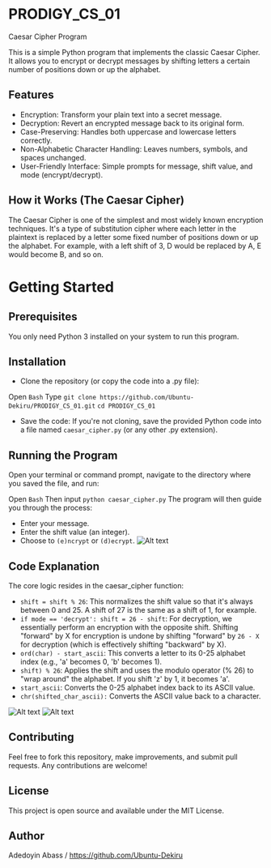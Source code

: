 # PRODIGY_CS_01
Caesar Cipher Program

This is a simple Python program that implements the classic Caesar Cipher. It allows you to encrypt or decrypt messages by shifting letters a certain number of positions down or up the alphabet.

## Features
* Encryption: Transform your plain text into a secret message.
* Decryption: Revert an encrypted message back to its original form.
* Case-Preserving: Handles both uppercase and lowercase letters correctly.
* Non-Alphabetic Character Handling: Leaves numbers, symbols, and spaces unchanged.
* User-Friendly Interface: Simple prompts for message, shift value, and mode (encrypt/decrypt).

## How it Works (The Caesar Cipher)
The Caesar Cipher is one of the simplest and most widely known encryption techniques. It's a type of substitution cipher where each letter in the plaintext is replaced by a letter some fixed number of positions down or up the alphabet. For example, with a left shift of 3, D would be replaced by A, E would become B, and so on.

# Getting Started
## Prerequisites
You only need Python 3 installed on your system to run this program.

## Installation
* Clone the repository (or copy the code into a .py file):

Open `Bash`
Type `git clone https://github.com/Ubuntu-Dekiru/PRODIGY_CS_01.git`
`cd PRODIGY_CS_01`

* Save the code: If you're not cloning, save the provided Python code into a file named `caesar_cipher.py` (or any other .py extension).

## Running the Program
Open your terminal or command prompt, navigate to the directory where you saved the file, and run:

Open `Bash`
Then input `python caesar_cipher.py`
The program will then guide you through the process:
* Enter your message.
* Enter the shift value (an integer).
* Choose to `(e)ncrypt` or `(d)ecrypt`.
![Alt text](https://github.com/Ubuntu-Dekiru/PRODIGY_CS_01/blob/main/Screenshots/un.png)

## Code Explanation
The core logic resides in the caesar_cipher function:

* `shift = shift % 26`: This normalizes the shift value so that it's always between 0 and 25. A shift of 27 is the same as a shift of 1, for example.
* `if mode == 'decrypt': shift = 26 - shift`: For decryption, we essentially perform an encryption with the opposite shift. Shifting "forward" by X for encryption is undone by shifting "forward" by `26 - X` for decryption (which is effectively shifting "backward" by X).
* `ord(char) - start_ascii`: This converts a letter to its 0-25 alphabet index (e.g., 'a' becomes 0, 'b' becomes 1).
* `shift) % 26`: Applies the shift and uses the modulo operator (% 26) to "wrap around" the alphabet. If you shift 'z' by 1, it becomes 'a'.
* `start_ascii`: Converts the 0-25 alphabet index back to its ASCII value.
* `chr(shifted_char_ascii):` Converts the ASCII value back to a character.

![Alt text](https://github.com/Ubuntu-Dekiru/PRODIGY_CS_01/blob/main/Screenshots/trois.png)
![Alt text](https://github.com/Ubuntu-Dekiru/PRODIGY_CS_01/blob/main/Screenshots/deux.png)

## Contributing
Feel free to fork this repository, make improvements, and submit pull requests. Any contributions are welcome!

## License
This project is open source and available under the MIT License.

## Author
Adedoyin Abass / https://github.com/Ubuntu-Dekiru
